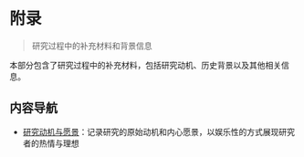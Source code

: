 # 附录

> 研究过程中的补充材料和背景信息

本部分包含了研究过程中的补充材料，包括研究动机、历史背景以及其他相关信息。

## 内容导航

- [研究动机与愿景](research_motivation.md)：记录研究的原始动机和内心愿景，以娱乐性的方式展现研究者的热情与理想 